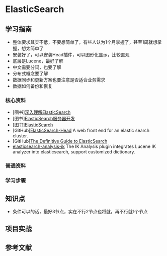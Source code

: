 # ElasticSearch

## 学习指南

* 整体要求其实不低，不要想简单了，有些人认为1个月掌握了，甚至1周就想掌握，想太简单了
* 安装好了，可以安装Head插件，可以图形化显示，比较直观
* 底层是Lucene，最好了解
* 中文需要分词，也要了解
* 分布式概念要了解
* 数据同步和更新方案也要注意是否适合业务需求
* 数据如何备份和恢复

### 核心资料

* [图书][深入理解ElasticSearch](http://product.dangdang.com/25084053.html)
* [图书][ElasticSearch服务器开发](http://product.dangdang.com/23659310.html)
* [图书][ElasticSearch](http://product.dangdang.com/1900490173.html)
* [GitHub][ElasticSearch-Head](https://github.com/mobz/elasticsearch-head) A web front end for an elastic search cluster.
* [GitHub][The Definitive Guide to ElasticSearch](https://github.com/elastic/elasticsearch-definitive-guide)
* [elasticsearch-analysis-ik](https://github.com/medcl/elasticsearch-analysis-ik) The IK Analysis plugin integrates Lucene IK analyzer into elasticsearch, support customized dictionary.

### 普通资料

### 学习步骤

## 知识点

* 条件可以的话，最好3节点，实在不行2节点也将就，再不行就1个节点

## 项目实战

## 参考文献
